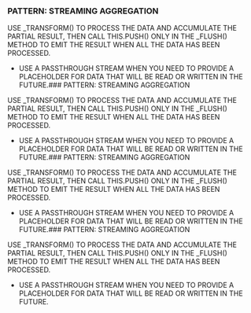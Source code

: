 ### PATTERN: STREAMING AGGREGATION

USE _TRANSFORM() TO PROCESS THE DATA AND ACCUMULATE THE PARTIAL RESULT, THEN CALL THIS.PUSH() ONLY IN THE _FLUSH() METHOD TO EMIT THE RESULT WHEN ALL THE DATA HAS BEEN PROCESSED.

* USE A PASSTHROUGH STREAM WHEN YOU NEED TO PROVIDE A PLACEHOLDER FOR DATA THAT WILL BE READ OR WRITTEN IN THE FUTURE.### PATTERN: STREAMING AGGREGATION

USE _TRANSFORM() TO PROCESS THE DATA AND ACCUMULATE THE PARTIAL RESULT, THEN CALL THIS.PUSH() ONLY IN THE _FLUSH() METHOD TO EMIT THE RESULT WHEN ALL THE DATA HAS BEEN PROCESSED.

* USE A PASSTHROUGH STREAM WHEN YOU NEED TO PROVIDE A PLACEHOLDER FOR DATA THAT WILL BE READ OR WRITTEN IN THE FUTURE.### PATTERN: STREAMING AGGREGATION

USE _TRANSFORM() TO PROCESS THE DATA AND ACCUMULATE THE PARTIAL RESULT, THEN CALL THIS.PUSH() ONLY IN THE _FLUSH() METHOD TO EMIT THE RESULT WHEN ALL THE DATA HAS BEEN PROCESSED.

* USE A PASSTHROUGH STREAM WHEN YOU NEED TO PROVIDE A PLACEHOLDER FOR DATA THAT WILL BE READ OR WRITTEN IN THE FUTURE.### PATTERN: STREAMING AGGREGATION

USE _TRANSFORM() TO PROCESS THE DATA AND ACCUMULATE THE PARTIAL RESULT, THEN CALL THIS.PUSH() ONLY IN THE _FLUSH() METHOD TO EMIT THE RESULT WHEN ALL THE DATA HAS BEEN PROCESSED.

* USE A PASSTHROUGH STREAM WHEN YOU NEED TO PROVIDE A PLACEHOLDER FOR DATA THAT WILL BE READ OR WRITTEN IN THE FUTURE.